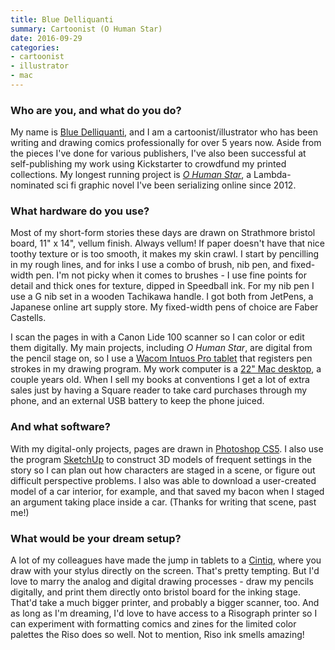 ```yaml
---
title: Blue Delliquanti
summary: Cartoonist (O Human Star)
date: 2016-09-29
categories:
- cartoonist
- illustrator
- mac
---
```


### Who are you, and what do you do?

My name is [Blue Delliquanti](http://www.bluedelliquanti.com/ "Blue's website."), and I am a cartoonist/illustrator who has been writing and drawing comics professionally for over 5 years now. Aside from the pieces I've done for various publishers, I've also been successful at self-publishing my work using Kickstarter to crowdfund my printed collections. My longest running project is [_O Human Star_](http://ohumanstar.com/ "Blue's graphic novel."), a Lambda-nominated sci fi graphic novel I've been serializing online since 2012.

### What hardware do you use?

Most of my short-form stories these days are drawn on Strathmore bristol board, 11" x 14", vellum finish. Always vellum! If paper doesn't have that nice toothy texture or is too smooth, it makes my skin crawl. I start by pencilling in my rough lines, and for inks I use a combo of brush, nib pen, and fixed-width pen. I'm not picky when it comes to brushes - I use fine points for detail and thick ones for texture, dipped in Speedball ink. For my nib pen I use a G nib set in a wooden Tachikawa handle. I got both from JetPens, a Japanese online art supply store. My fixed-width pens of choice are Faber Castells.

I scan the pages in with a Canon Lide 100 scanner so I can color or edit them digitally. My main projects, including _O Human Star_, are digital from the pencil stage on, so I use a [Wacom Intuos Pro tablet][intuos-pro] that registers pen strokes in my drawing program. My work computer is a [22" Mac desktop][imac], a couple years old. When I sell my books at conventions I get a lot of extra sales just by having a Square reader to take card purchases through my phone, and an external USB battery to keep the phone juiced.

### And what software?

With my digital-only projects, pages are drawn in [Photoshop CS5][photoshop]. I also use the program [SketchUp][] to construct 3D models of frequent settings in the story so I can plan out how characters are staged in a scene, or figure out difficult perspective problems. I also was able to download a user-created model of a car interior, for example, and that saved my bacon when I staged an argument taking place inside a car. (Thanks for writing that scene, past me!)

### What would be your dream setup?

A lot of my colleagues have made the jump in tablets to a [Cintiq][], where you draw with your stylus directly on the screen. That's pretty tempting. But I'd love to marry the analog and digital drawing processes - draw my pencils digitally, and print them directly onto bristol board for the inking stage. That'd take a much bigger printer, and probably a bigger scanner, too. And as long as I'm dreaming, I'd love to have access to a Risograph printer so I can experiment with formatting comics and zines for the limited color palettes the Riso does so well. Not to mention, Riso ink smells amazing!

[cintiq]: https://www.wacom.com/en-us/us/cintiq "A computer screen you can draw on."
[imac]: https://www.apple.com/imac-24/ "An all-in-one computer."
[intuos-pro]: http://web.archive.org/web/20190506070316/https://www.wacom.com/en-ca/products/pen-tablets/intuos-pro-medium "A drawing tablet with multi-touch support."
[photoshop]: https://www.adobe.com/products/photoshop.html "A bitmap image editor."
[sketchup]: http://web.archive.org/web/20230930075242/https://www.sketchup.com/ "3D modeling software."
